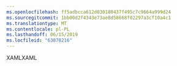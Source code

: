 ```yaml
---
ms.openlocfilehash: ff5adbcca612d030180437f495c7c9664a999d24
ms.sourcegitcommit: 1bb00d2f4343e73ae8d58668f02297a3cf10a4c1
ms.translationtype: MT
ms.contentlocale: pl-PL
ms.lasthandoff: 06/15/2019
ms.locfileid: "63878216"
---
```

<span data-ttu-id="5802c-101">XAML</span><span class="sxs-lookup"><span data-stu-id="5802c-101">XAML</span></span>